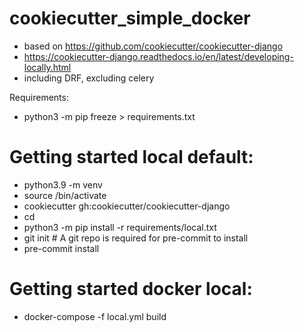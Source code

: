 # cookiecutter_simple_docker


- based on https://github.com/cookiecutter/cookiecutter-django
- https://cookiecutter-django.readthedocs.io/en/latest/developing-locally.html
- including DRF, excluding celery

Requirements:
- python3 -m pip freeze > requirements.txt 

# Getting started local default:
- python3.9 -m venv <virtual env path>
- source <virtual env path>/bin/activate
- cookiecutter gh:cookiecutter/cookiecutter-django
- cd <what you have entered as the project_slug at setup stage>
- python3 -m pip install -r requirements/local.txt
- git init # A git repo is required for pre-commit to install
- pre-commit install
  
# Getting started docker local:
- docker-compose -f local.yml build
